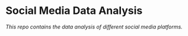 # Social Media Data Analysis

<em>

This repo contains the data analysis of different social media platforms.

</em>
